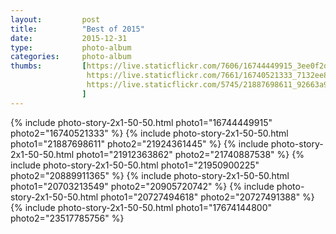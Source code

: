 ```yaml
---
layout:         post
title:          "Best of 2015"
date:           2015-12-31
type:           photo-album
categories:     photo-album
thumbs:         [https://live.staticflickr.com/7606/16744449915_3ee0f2d122_m.jpg, 
                 https://live.staticflickr.com/7661/16740521333_7132ee82a4_m.jpg, 
                 https://live.staticflickr.com/5745/21887698611_92663a9e36_m.jpg
                ]
---
```


{% include photo-story-2x1-50-50.html photo1="16744449915" photo2="16740521333" %}
{% include photo-story-2x1-50-50.html photo1="21887698611" photo2="21924361445" %}
{% include photo-story-2x1-50-50.html photo1="21912363862" photo2="21740887538" %}
{% include photo-story-2x1-50-50.html photo1="21950900225" photo2="20889911365" %}
{% include photo-story-2x1-50-50.html photo1="20703213549" photo2="20905720742" %}
{% include photo-story-2x1-50-50.html photo1="20727494618" photo2="20727491388" %}
{% include photo-story-2x1-50-50.html photo1="17674144800" photo2="23517785756" %}